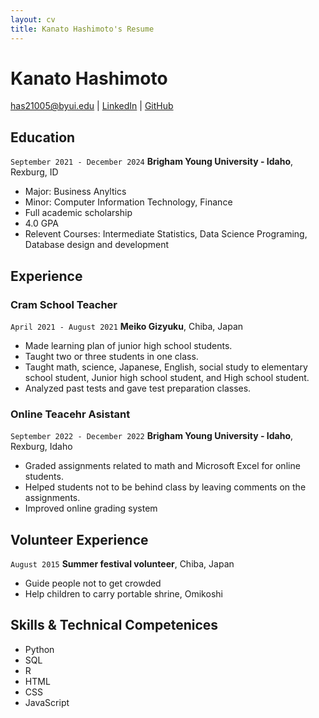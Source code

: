 ```yaml
---
layout: cv
title: Kanato Hashimoto's Resume
---
```

# Kanato Hashimoto

<div id="webaddress">
<a href="has21005@byui.edu">has21005@byui.edu</a>
| <a href="https://www.linkedin.com/in/kanatohashimoto/">LinkedIn</a>
| <a href="https://github.com/has21005/Hashimoto_resume/tree/master">GitHub</a>
</div>

<!-- https://www.monique.tech/the-art-of-markdown -->

## Education

`September 2021 - December 2024`
__Brigham Young University - Idaho__, Rexburg, ID

- Major: Business Anyltics
- Minor: Computer Information Technology, Finance
- Full academic scholarship 
- 4.0 GPA
- Relevent Courses: Intermediate Statistics, Data Science Programing, Database design and development


## Experience

### Cram School Teacher

`April 2021 - August 2021`
__Meiko Gizyuku__, Chiba, Japan

- Made learning plan of junior high school students.
- Taught two or three students in one class. 
- Taught math, science, Japanese, English, social study to elementary school student, Junior high school student, and High school student. 
- Analyzed past tests and gave test preparation classes. 

### Online Teacehr Asistant

`September 2022 - December 2022`
__Brigham Young University - Idaho__, Rexburg, Idaho

- Graded assignments related to math and Microsoft Excel for online students. 
- Helped students not to be behind class by leaving comments on the assignments.
- Improved online grading system 


## Volunteer Experience

`August 2015`
__Summer festival volunteer__, Chiba, Japan

- Guide people not to get crowded
- Help children to carry portable shrine, Omikoshi

## Skills & Technical Competenices
- Python
- SQL 
- R
- HTML
- CSS
- JavaScript 


<!-- ### Footer

Last updated: July 2023 -->


